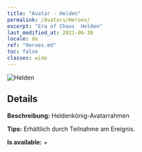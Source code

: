 ```yaml
---
title: "Avatar - Helden"
permalink: /Avatars/Heroes/
excerpt: "Era of Chaos  Helden"
last_modified_at: 2021-06-30
locale: de
ref: "Heroes.md"
toc: false
classes: wide
---
```

 ![Helden](/images/a/avatarFrame_49.png)

## Details

 **Beschreibung:** Heldenkönig-Avatarrahmen 

 **Tips:** Erhältlich durch Teilnahme am Ereignis. 

 **Is available:**  + 

